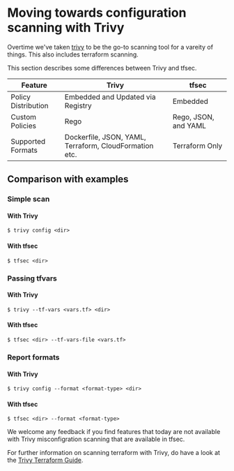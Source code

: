 # Moving towards configuration scanning with Trivy
Overtime we've taken [trivy][trivy] to be the go-to scanning tool for a vareity of things. This also includes terraform scanning.

This section describes some differences between Trivy and tfsec.

| Feature              | Trivy                                                  | tfsec                |
|----------------------|--------------------------------------------------------|----------------------|
| Policy Distribution | Embedded and Updated via Registry                      | Embedded             |
| Custom Policies      | Rego                                                   | Rego, JSON, and YAML |
| Supported Formats    | Dockerfile, JSON, YAML, Terraform, CloudFormation etc. | Terraform  Only      |

## Comparison with examples
### Simple scan
#### With Trivy
```shell
$ trivy config <dir>
```
#### With tfsec
```shell
$ tfsec <dir>
```

### Passing tfvars
#### With Trivy
```shell
$ trivy --tf-vars <vars.tf> <dir>
```
#### With tfsec
```shell
$ tfsec <dir> --tf-vars-file <vars.tf>
```

### Report formats
#### With Trivy
```shell
$ trivy config --format <format-type> <dir>
```

#### With tfsec
```shell
$ tfsec <dir> --format <format-type>
```

We welcome any feedback if you find features that today are not available with Trivy misconfigration scanning that are available in tfsec. 

[trivy]: https://github.com/aquasecurity/trivy

For further information on scanning terraform with Trivy, do have a look at the [Trivy Terraform Guide](https://aquasecurity.github.io/trivy/latest/tutorials/terraform/scannig/).